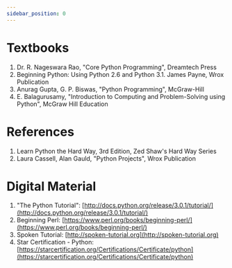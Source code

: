 ```yaml
---
sidebar_position: 0
---
```

# Textbooks

1. Dr. R. Nageswara Rao, "Core Python Programming", Dreamtech Press
2. Beginning Python: Using Python 2.6 and Python 3.1. James Payne, Wrox Publication
3. Anurag Gupta, G. P. Biswas, "Python Programming", McGraw-Hill
4. E. Balagurusamy, "Introduction to Computing and Problem-Solving using Python", McGraw Hill Education

# References

1. Learn Python the Hard Way, 3rd Edition, Zed Shaw's Hard Way Series
2. Laura Cassell, Alan Gauld, "Python Projects", Wrox Publication

# Digital Material

1. "The Python Tutorial": [http://docs.python.org/release/3.0.1/tutorial/](http://docs.python.org/release/3.0.1/tutorial/)
2. Beginning Perl: [https://www.perl.org/books/beginning-perl/](https://www.perl.org/books/beginning-perl/)
3. Spoken Tutorial: [http://spoken-tutorial.org](http://spoken-tutorial.org)
4. Star Certification - Python: [https://starcertification.org/Certifications/Certificate/python](https://starcertification.org/Certifications/Certificate/python)
